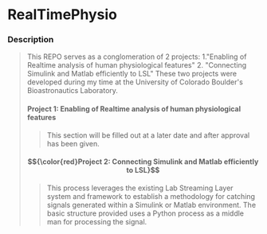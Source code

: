 # RealTimePhysio
### Description
> This REPO serves as a conglomeration of 2 projects:
> 1."Enabling of Realtime analysis of human physiological features"
> 2. "Connecting Simulink and Matlab efficiently to LSL"
> These two projects were developed during my time at the University of Colorado Boulder's Bioastronautics Laboratory.
> #### Project 1: Enabling of Realtime analysis of human physiological features
>>
>> This section will be filled out at a later date and after approval has been given.
>>
> #### $${\color{red}Project 2: Connecting Simulink and Matlab efficiently to LSL}$$ 
>> This process leverages the existing Lab Streaming Layer system and framework to establish a methodology for catching signals generated within a Simulink or Matlab environment. The basic structure provided uses a Python process as a middle man for processing the signal.

